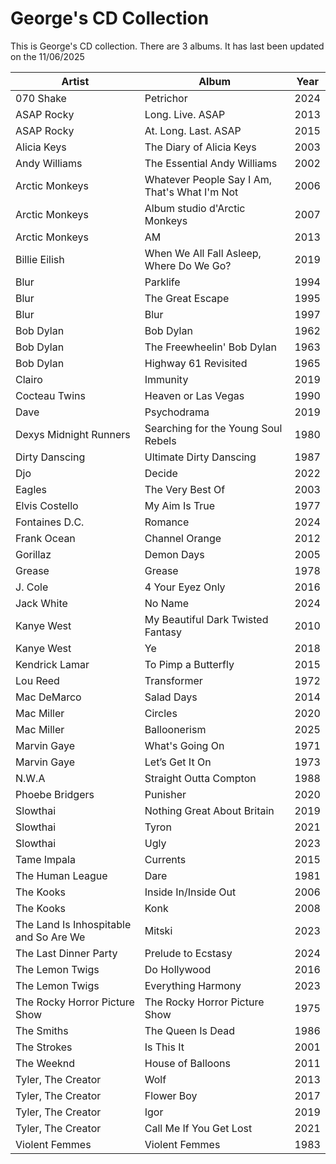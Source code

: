 # George's CD Collection

This is George's CD collection. There are 3 albums. It has last been updated on the 11/06/2025 

| Artist | Album | Year |
|--------|-------|------|
| 070 Shake | Petrichor | 2024 |
| ASAP Rocky | Long. Live. ASAP | 2013 |
| ASAP Rocky | At. Long. Last. ASAP | 2015 |
| Alicia Keys | The Diary of Alicia Keys | 2003 |
| Andy Williams | The Essential Andy Williams | 2002 |
| Arctic Monkeys | Whatever People Say I Am, That's What I'm Not | 2006 |
| Arctic Monkeys | Album studio d'Arctic Monkeys | 2007 |
| Arctic Monkeys | AM | 2013 |
| Billie Eilish | When We All Fall Asleep, Where Do We Go? | 2019 |
| Blur | Parklife | 1994 |
| Blur | The Great Escape | 1995 |
| Blur | Blur | 1997 |
| Bob Dylan | Bob Dylan | 1962 |
| Bob Dylan | The Freewheelin' Bob Dylan | 1963 |
| Bob Dylan | Highway 61 Revisited | 1965 |
| Clairo | Immunity | 2019 |
| Cocteau Twins | Heaven or Las Vegas | 1990 |
| Dave | Psychodrama | 2019 |
| Dexys Midnight Runners | Searching for the Young Soul Rebels | 1980 |
| Dirty Danscing | Ultimate Dirty Danscing | 1987 |
| Djo | Decide | 2022 |
| Eagles | The Very Best Of | 2003 |
| Elvis Costello | My Aim Is True | 1977 |
| Fontaines D.C. | Romance | 2024 |
| Frank Ocean | Channel Orange | 2012 |
| Gorillaz | Demon Days | 2005 |
| Grease | Grease | 1978 |
| J. Cole | 4 Your Eyez Only | 2016 |
| Jack White | No Name | 2024 |
| Kanye West | My Beautiful Dark Twisted Fantasy | 2010 |
| Kanye West | Ye | 2018 |
| Kendrick Lamar | To Pimp a Butterfly | 2015 |
| Lou Reed | Transformer | 1972 |
| Mac DeMarco | Salad Days | 2014 |
| Mac Miller | Circles | 2020 |
| Mac Miller | Balloonerism | 2025 |
| Marvin Gaye | What's Going On | 1971 |
| Marvin Gaye | Let’s Get It On | 1973 |
| N.W.A | Straight Outta Compton | 1988 |
| Phoebe Bridgers | Punisher | 2020 |
| Slowthai | Nothing Great About Britain | 2019 |
| Slowthai | Tyron | 2021 |
| Slowthai | Ugly | 2023 |
| Tame Impala | Currents | 2015 |
| The Human League | Dare | 1981 |
| The Kooks | Inside In/Inside Out | 2006 |
| The Kooks | Konk | 2008 |
| The Land Is Inhospitable and So Are We | Mitski | 2023 |
| The Last Dinner Party | Prelude to Ecstasy | 2024 |
| The Lemon Twigs | Do Hollywood | 2016 |
| The Lemon Twigs | Everything Harmony | 2023 |
| The Rocky Horror Picture Show | The Rocky Horror Picture Show | 1975 |
| The Smiths | The Queen Is Dead | 1986 |
| The Strokes | Is This It | 2001 |
| The Weeknd | House of Balloons | 2011 |
| Tyler, The Creator | Wolf | 2013 |
| Tyler, The Creator | Flower Boy | 2017 |
| Tyler, The Creator | Igor | 2019 |
| Tyler, The Creator | Call Me If You Get Lost | 2021 |
| Violent Femmes | Violent Femmes | 1983 |
